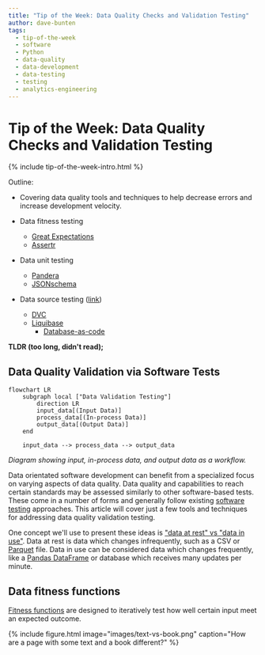 ```yaml
---
title: "Tip of the Week: Data Quality Checks and Validation Testing"
author: dave-bunten
tags:
  - tip-of-the-week
  - software
  - Python
  - data-quality
  - data-development
  - data-testing
  - testing
  - analytics-engineering
---
```


# Tip of the Week: Data Quality Checks and Validation Testing

{% include tip-of-the-week-intro.html %}

<!-- excerpt start -->

<!-- excerpt end -->

Outline:

- Covering data quality tools and techniques to help decrease errors and increase development velocity.

- Data fitness testing
  - [Great Expectations](https://github.com/great-expectations/great_expectations)
  - [Assertr](https://github.com/ropensci/assertr/)

- Data unit testing
  - [Pandera](https://github.com/unionai-oss/pandera)
  - [JSONschema](https://github.com/python-jsonschema/jsonschema)

- Data source testing ([link](https://en.wikipedia.org/wiki/Shift-left_testing))
  - [DVC](https://github.com/iterative/dvc)
  - [Liquibase](https://github.com/liquibase/liquibase)
    - [Database-as-code](https://speakerdeck.com/tastapod/arent-we-forgetting-someone)

__TLDR (too long, didn't read);__

## Data Quality Validation via Software Tests

```mermaid!
flowchart LR
    subgraph local ["Data Validation Testing"]
        direction LR
        input_data[(Input Data)]
        process_data[(In-process Data)]
        output_data[(Output Data)]
    end

    input_data --> process_data --> output_data
```

_Diagram showing input, in-process data, and output data as a workflow._

Data orientated software development can benefit from a specialized focus on varying aspects of data quality.
Data quality and capabilities to reach certain standards may be assessed similarly to other software-based tests.
These come in a number of forms and generally follow existing [software testing](https://en.wikipedia.org/wiki/Software_testing) approaches.
This article will cover just a few tools and techniques for addressing data quality validation testing.

One concept we'll use to present these ideas is ["data at rest" vs "data in use"](https://en.wikipedia.org/wiki/Data_at_rest).
Data at rest is data which changes infrequently, such as a CSV or [Parquet](https://github.com/apache/parquet-format) file.
Data in use can be considered data which changes frequently, like a [Pandas DataFrame](https://pandas.pydata.org/docs/reference/api/pandas.DataFrame.html) or database which receives many updates per minute.

## Data fitness functions

[Fitness functions](https://en.wikipedia.org/wiki/Fitness_function) are designed to iteratively test how well certain input meet an expected outcome.

{% include figure.html image="images/text-vs-book.png" caption="How are a page with some text and a book different?"  %}
